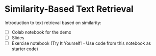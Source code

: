 # Similarity-Based Text Retrieval

Introduction to text retrieval based on similarity:
- [ ] Colab notebook for the demo
- [ ] Slides
- [ ] Exercise notebook (Try It Yourself! - Use code from this notebook as starter code)
